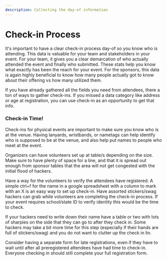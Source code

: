 ```yaml
---
description: Collecting the day-of information
---
```


# Check-in Process

It's important to have a clear check-in process day-of so you know who is attending. This data is valuable for your team and stakeholders in your event. For your team, it gives you a clear demarcation of who actually attended the event and finally who submitted. These stats help you know what exactly has been the reach for your event. For the sponsors, this data is again highly beneficial to know how many people actually got to know about their offering vs how many utilized them.

If you have already gathered all the fields you need from attendees, there a ton of ways to gather check-ins. If you missed a data category like address or age at registration, you can use check-in as an opportunity to get that info.

### Check-in Time!

Check-ins for physical events are important to make sure you know who is at the venue. Having lanyards, wristbands, or nametags can help identify who is supposed to be at the venue, and also help put names to people who meet at the event.&#x20;

Organizers can have volunteers set up at table/s depending on the size. Make sure to have plenty of space for a line, and that it is spread out enough from sponsor tables that the area will not get congested with the initial flood of hackers.&#x20;

Have a way for the volunteers to verify the attendees have registered. A simple ctrl+f for the name in a google spreadsheet with a column to mark with an X is an easy way to set up check-in. Have assorted stickers/swag hackers can grab while volunteers are completing the check-in process. If your event requires school/state ID to verify identity this would be the time to check.&#x20;

If your hackers need to write down their name have a table or two with lots of sharpies on the side that they can go to after they check in. Some hackers may take a bit more time for this step (especially if their hands are full of stickers/swag) and you do not want to clutter up the check in lin.&#x20;

Consider having a separate form for late registrations, even if they have to wait until after all preregistered attendees have had time to check-in. Everyone checking in should still complete your full registration form.&#x20;
